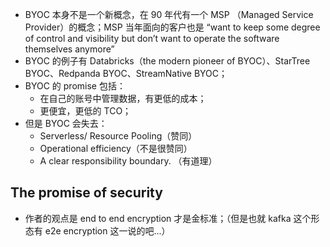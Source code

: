 
- BYOC 本身不是一个新概念，在 90 年代有一个 MSP （Managed Service Provider）的概念；MSP 当年面向的客户也是 “want to keep some degree of control and visibility but don’t want to operate the software themselves anymore”
- BYOC 的例子有 Databricks（the modern pioneer of BYOC）、StarTree BYOC、Redpanda BYOC、StreamNative BYOC；
- BYOC 的 promise 包括：
	- 在自己的账号中管理数据，有更低的成本；
	- 更便宜，更低的 TCO；
- 但是 BYOC 会失去：
	- Serverless/ Resource Pooling（赞同）
	- Operational efficiency（不是很赞同）
	- A clear responsibility boundary. （有道理）

## The promise of security

- 作者的观点是 end to end encryption 才是金标准；（但是也就 kafka 这个形态有 e2e encryption 这一说的吧...）